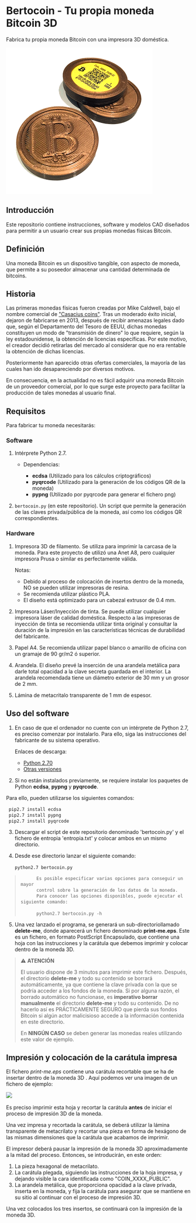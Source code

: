 # Bertocoin - Tu propia moneda Bitcoin 3D
Fabrica tu propia moneda Bitcoin con una impresora 3D doméstica.
<p align="left">
  <img src="./imagenes/albercoin_01.png">
</p>

## Introducción
Este repositorio contiene instrucciones, software y modelos CAD diseñados para permitir a un usuario crear sus propias monedas físicas Bitcoin.

## Definición
Una moneda Bitcoin es un dispositivo tangible, con aspecto de moneda, que permite a su poseedor almacenar una cantidad determinada de bitcoins.

## Historia
Las primeras monedas físicas fueron creadas por Mike Caldwell, bajo el nombre comercial de ["Casacius coins"](https://en.bitcoin.it/wiki/Casascius_physical_bitcoins). Tras un moderado éxito inicial, dejaron de fabricarse en 2013, después de recibir amenazas legales dado que, según el Departamento del Tesoro de EEUU, dichas monedas constituyen un modo de "transmisión de dinero" lo que requiere, según la ley estadounidense, la obtención de licencias específicas. Por este motivo, el creador decidió retirarlas del mercado al considerar que no era rentable la obtención de dichas licencias.

Posteriormente han aparecido otras ofertas comerciales, la mayoría de las cuales han ido desapareciendo por diversos motivos.

En consecuencia, en la actualidad no es fácil adquirir una moneda Bitcoin de un proveedor comercial, por lo que surge este proyecto para facilitar la producción de tales monedas al usuario final.

## Requisitos
Para fabricar tu moneda necesitarás:

### Software
1. Intérprete Python 2.7. 
   - Dependencias: 

     - **ecdsa** (Utilizado para los cálculos criptográficos)
     - **pyqrcode** (Utilizado para la generación de los códigos QR de la moneda)
     - **pypng** (Utilizado por pyqrcode para generar el fichero png)


2. ```bertocoin.py``` (en este repositorio). Un script que permite la generación de las claves privada/pública de la moneda, así como los códigos QR correspondientes.


### Hardware
1. Impresora 3D de filamento. 
Se utiliza para imprimir la carcasa de la moneda. 
Para este proyecto de utilizó una Anet A8, pero cualquier impresora Prusa o similar es perfectamente válida.

    Notas: 
   - Debido al proceso de colocación de insertos dentro de la moneda, NO se pueden utilizar impresoras de resina.
   - Se recomienda utilizar plástico PLA.
   - El diseño está optimizado para un cabezal extrusor de 0.4 mm.

2. Impresora Láser/Inyección de tinta.
Se puede utilizar cualquier impresora láser de calidad doméstica. Respecto a las impresoras de inyección de tinta se recomienda utilizar tinta original y consultar la duración de la impresión en las características técnicas de durabilidad del fabricante.

3. Papel A4.
Se recomienda utilizar papel blanco o amarillo de oficina con un gramaje de 90 gr/m2 ó superior.

4. Arandela.
El diseño prevé la inserción de una arandela metálica para darle total opacidad a la clave secreta guardada en el interior.
La arandela recomendada tiene un diámetro exterior de 30 mm y un grosor de 2 mm.

5. Lámina de metacritalo transparente de 1 mm de espesor.

## Uso del software

1. En caso de que el ordenador no cuente con un intérprete de Python 2.7, es preciso comenzar por instalarlo.
Para ello, siga las instrucciones del fabricante de su sistema operativo.

    Enlaces de descarga: 
    
    - [Python 2.70](https://www.python.org/downloads/release/python-270/)
    - [Otras versiones](https://www.python.org/downloads/)

2. Si no están instalados previamente, se requiere instalar los paquetes de Python **ecdsa**, **pypng** y **pyqrcode**. 

Para ello, pueden utilizarse los siguientes comandos:

     pip2.7 install ecdsa
     pip2.7 install pypng
     pip2.7 install pyqrcode

3. Descargar el script de este repositorio denominado 'bertocoin.py' y el fichero de entropia 'entropia.txt' y colocar ambos en un mismo directorio.
   
4. Desde ese directorio lanzar el siguiente comando:

   ```python2.7 bertocoin.py```


>           Es posible especificar varias opciones para conseguir un mayor 
>           control sobre la generación de los datos de la moneda. 
>           Para conocer las opciones disponibles, puede ejecutar el siguiente comando:
>
>           python2.7 bertocoin.py -h
       
       
5. Una vez lanzado el programa, se generará un sub-directoriollamado **delete-me**, donde aparecerá un fichero denominado **print-me.eps**.
Este es un fichero, en formato PostScript Encapsulado, que contiene una hoja con las instrucciones y la carátula que debemos imprimir y colocar dentro de la moneda 3D.


> :warning: **ATENCIÓN**
>
> El usuario dispone de 3 minutos para imprimir este fichero.
> Después, el directorio **delete-me** y todo su contenido se borrará automáticamente, ya que contiene
> la clave privada con la que se podría acceder a los fondos de la moneda.
> Si por alguna razón, el borrado automático no funcionase, es **imperativo borrar manualmente** el 
> directorio **delete-me** y todo su contenido.
> De no hacerlo así es PRÁCTICAMENTE SEGURO que pierda sus fondos Bitcoin si algún actor malicisioso
> accede a la información contenida en este directorio.
>
> En **NINGÚN CASO** se deben generar las monedas reales utilizando este valor de ejemplo.
   
## Impresión y colocación de la carátula impresa

El fichero _print-me.eps_ contiene una carátula recortable que se ha de insertar dentro de la moneda 3D .
Aquí podemos ver una imagen de un fichero de ejemplo:

<p align="left">
  <img src="./imagenes/bertocoin_print-me_ejemplo.png">
</p>

Es preciso imprimir esta hoja y recortar la carátula **antes** de iniciar el proceso de impresión 3D de la moneda.

Una vez impresa y recortada la carátula, se deberá utilizar la lámina transparente de metacrilato y recortar una pieza en forma de hexágono de las mismas dimensiones que la carátula que acabamos de imprimir.

El impresor deberá pausar la impresión de la moneda 3D aproximadamente a la mitad del proceso.
Entonces, se introducirán, en este orden:

1. La pieza hexagonal de metacrilato.
2. La carátula plegada, siguiendo las instrucciones de la hoja impresa, y dejando visible la cara identificada como "COIN_XXXX_PUBLIC".
3. La arandela metálica, que proporciona opacidad a la clave privada, inserta en la moneda, y fija la carátula para asegurar que se mantiene en su sitio al continuar con el proceso de impresión 3D.

Una vez colocados los tres insertos, se continuará con la impresión de la moneda 3D.
